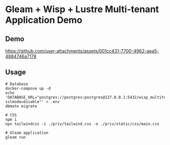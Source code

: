 # Gleam + Wisp + Lustre Multi-tenant Application Demo

## Demo

https://github.com/user-attachments/assets/001cc431-7700-4962-aea5-4884746a7178

## Usage

```shell
# Database
docker-compose up -d
echo 'DATABASE_URL="postgres://postgres:postgres@127.0.0.1:5432/wisp_multitenant_demo?sslmode=disable"' > .env
dbmate migrate

# CSS
npm i
npx tailwindcss -i ./priv/tailwind.css -o ./priv/static/css/main.css

# Gleam application
gleam run
```
